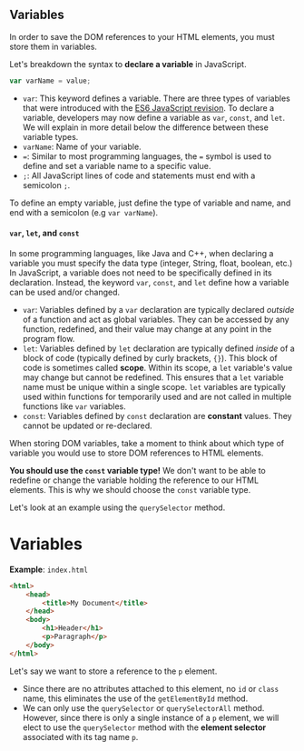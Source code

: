 ## Variables

In order to save the DOM references to your HTML elements, you must store them in variables.

Let's breakdown the syntax to **declare a variable** in JavaScript.

```javascript
var varName = value;
```

- `var`: This keyword defines a variable. There are three types of variables that were introduced with the [ES6 JavaScript revision](http://es6-features.org/#Constants). To declare a variable, developers may now define a variable as `var`, `const`, and `let`. We will explain in more detail below the difference between these variable types.
- `varName`: Name of your variable.
- `=`: Similar to most programming languages, the `=` symbol is used to define and set a variable name to a specific value.
- `;`: All JavaScript lines of code and statements must end with a semicolon `;`.

To define an empty variable, just define the type of variable and name, and end with a semicolon (e.g `var varName`).

#### `var`, `let`, and `const`

In some programming languages, like Java and C++, when declaring a variable you must specify the data type (integer, String, float, boolean, etc.) In JavaScript, a variable does not need to be specifically defined in its declaration. Instead, the keyword `var`, `const`, and `let` define how a variable can be used and/or changed.

- `var`: Variables defined by a `var` declaration are typically declared *outside* of a function and act as global variables. They can be accessed by any function, redefined, and their value may change at any point in the program flow.
- `let`: Variables defined by `let` declaration are typically defined *inside* of a block of code (typically defined by curly brackets, `{}`). This block of code is sometimes called **scope**. Within its scope, a `let` variable's value may change but cannot be redefined. This ensures that a `let` variable name must be unique within a single scope. `let` variables are typically used within functions for temporarily used and are not called in multiple functions like `var` variables.
- `const`: Variables defined by `const` declaration are **constant** values. They cannot be updated or re-declared.

When storing DOM variables, take a moment to think about which type of variable you would use to store DOM references to HTML elements.

**You should use the `const` variable type!** We don't want to be able to redefine or change the variable holding the reference to our HTML elements. This is why we should choose the `const` variable type.

Let's look at an example using the `querySelector` method.

# Variables

**Example**: `index.html`

```html
<html>
    <head>
        <title>My Document</title>
    </head>
    <body>
        <h1>Header</h1>
        <p>Paragraph</p>
    </body>
</html>
```

Let's say we want to store a reference to the `p` element.
- Since there are no attributes attached to this element, no `id` or `class` name, this eliminates the use of the `getElementById` method.
- We can only use the `querySelector` or `querySelectorAll` method. However, since there is only a single instance of a `p` element, we will elect to use the `querySelector` method with the **element selector** associated with its tag name `p`.
